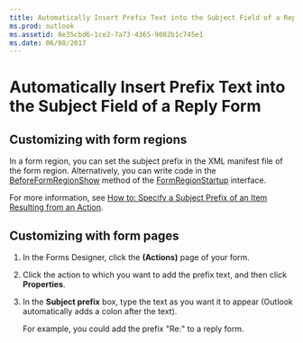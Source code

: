 ```yaml
---
title: Automatically Insert Prefix Text into the Subject Field of a Reply Form
ms.prod: outlook
ms.assetid: 8e35cbd6-1ce2-7a73-4365-9082b1c745e1
ms.date: 06/08/2017
---
```



# Automatically Insert Prefix Text into the Subject Field of a Reply Form

## Customizing with form regions

In a form region, you can set the subject prefix in the XML manifest file of the form region. Alternatively, you can write code in the  [BeforeFormRegionShow](formregionstartup-beforeformregionshow-method-outlook.md) method of the [FormRegionStartup](formregionstartup-object-outlook.md) interface.

For more information, see  [How to: Specify a Subject Prefix of an Item Resulting from an Action](specify-a-subject-prefix-of-an-item-resulting-from-an-action.md).


## Customizing with form pages


1. In the Forms Designer, click the **(Actions)** page of your form.
    
2. Click the action to which you want to add the prefix text, and then click **Properties**. 
    
3. In the **Subject prefix** box, type the text as you want it to appear (Outlook automatically adds a colon after the text).
    
    For example, you could add the prefix "Re:" to a reply form.
    

